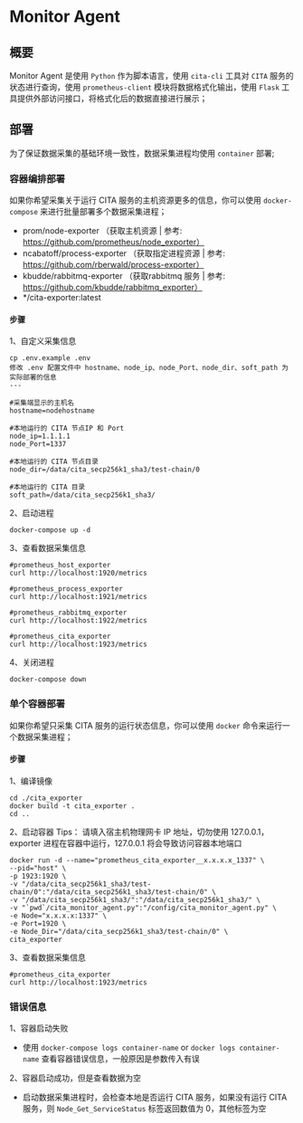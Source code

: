 # Monitor Agent

## 概要
Monitor Agent 是使用 `Python` 作为脚本语言，使用 `cita-cli` 工具对 `CITA` 服务的状态进行查询，使用 `prometheus-client` 模块将数据格式化输出，使用 `Flask` 工具提供外部访问接口，将格式化后的数据直接进行展示；

## 部署
为了保证数据采集的基础环境一致性，数据采集进程均使用 `container` 部署;
### 容器编排部署
如果你希望采集关于运行 CITA 服务的主机资源更多的信息，你可以使用 `docker-compose` 来进行批量部署多个数据采集进程；
* prom/node-exporter （获取主机资源 | 参考: https://github.com/prometheus/node_exporter）
* ncabatoff/process-exporter （获取指定进程资源 | 参考: https://github.com/rberwald/process-exporter）
* kbudde/rabbitmq-exporter （获取rabbitmq 服务 | 参考: https://github.com/kbudde/rabbitmq_exporter）
* */cita-exporter:latest

#### 步骤
1、自定义采集信息
```
cp .env.example .env
修改 .env 配置文件中 hostname、node_ip、node_Port、node_dir、soft_path 为实际部署的信息
---

#采集端显示的主机名
hostname=nodehostname

#本地运行的 CITA 节点IP 和 Port
node_ip=1.1.1.1
node_Port=1337

#本地运行的 CITA 节点目录
node_dir=/data/cita_secp256k1_sha3/test-chain/0

#本地运行的 CITA 目录
soft_path=/data/cita_secp256k1_sha3/
```
2、启动进程
```
docker-compose up -d
```
3、查看数据采集信息
```
#prometheus_host_exporter
curl http://localhost:1920/metrics

#prometheus_process_exporter
curl http://localhost:1921/metrics

#prometheus_rabbitmq_exporter
curl http://localhost:1922/metrics

#prometheus_cita_exporter
curl http://localhost:1923/metrics
```
4、关闭进程
```
docker-compose down
```

### 单个容器部署
如果你希望只采集 CITA 服务的运行状态信息，你可以使用 `docker` 命令来运行一个数据采集进程；

#### 步骤
1、编译镜像
```
cd ./cita_exporter
docker build -t cita_exporter .
cd ..
```
2、启动容器
Tips：
请填入宿主机物理网卡 IP 地址，切勿使用 127.0.0.1，exporter 进程在容器中运行，127.0.0.1 将会导致访问容器本地端口
```
docker run -d --name="prometheus_cita_exporter__x.x.x.x_1337" \
--pid="host" \
-p 1923:1920 \
-v "/data/cita_secp256k1_sha3/test-chain/0":"/data/cita_secp256k1_sha3/test-chain/0" \
-v "/data/cita_secp256k1_sha3/":"/data/cita_secp256k1_sha3/" \
-v "`pwd`/cita_monitor_agent.py":"/config/cita_monitor_agent.py" \
-e Node="x.x.x.x:1337" \
-e Port=1920 \
-e Node_Dir="/data/cita_secp256k1_sha3/test-chain/0" \
cita_exporter
```
3、查看数据采集信息
```
#prometheus_cita_exporter
curl http://localhost:1923/metrics
```

### 错误信息
1、容器启动失败
* 使用 `docker-compose logs container-name` or `docker logs container-name` 查看容器错误信息，一般原因是参数传入有误

2、容器启动成功，但是查看数据为空
* 启动数据采集进程时，会检查本地是否运行 CITA 服务，如果没有运行 CITA 服务，则 `Node_Get_ServiceStatus` 标签返回数值为 0，其他标签为空
